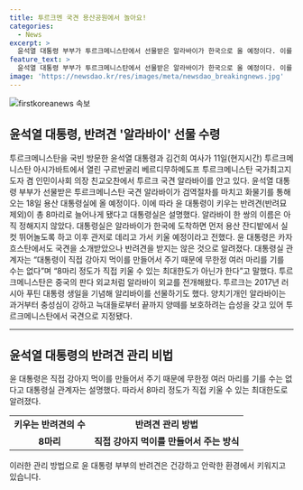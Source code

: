 ```yaml
---
title: 투르크멘 국견 용산공원에서 놀아요!
categories:
  - News
excerpt: >
  윤석열 대통령 부부가 투르크메니스탄에서 선물받은 알라바이가 한국으로 올 예정이다. 이를 통해 대통령이 키우는 반려견이 8마리로 늘어날 것으로 밝혀졌으며, 알라바이의 이름은 아직 정해지지 않았다. 투르크메니스탄은 알라바이를 외교 수단으로 활용해왔으며, 대통령실은 알라바이가 도착하면 용산에 먼저 데려가서 키울 예정이라고 밝혔다. 이러한 귀여운 이야기가 대통령의 사교성과 관심을 끄는 내용으로 주목받고 있다.
feature_text: >
  윤석열 대통령 부부가 투르크메니스탄에서 선물받은 알라바이가 한국으로 올 예정이다. 이를 통해 대통령이 키우는 반려견이 8마리로 늘어날 것으로 밝혀졌으며, 알라바이의 이름은 아직 정해지지 않았다. 투르크메니스탄은 알라바이를 외교 수단으로 활용해왔으며, 대통령실은 알라바이가 도착하면 용산에 먼저 데려가서 키울 예정이라고 밝혔다. 이러한 귀여운 이야기가 대통령의 사교성과 관심을 끄는 내용으로 주목받고 있다.
image: 'https://newsdao.kr/res/images/meta/newsdao_breakingnews.jpg'
---
```


<p><img src="https://newsdao.kr/res/images/meta/newsdao_breakingnews.jpg" alt="firstkoreanews 속보" /></p>

<h2 data-ke-size="size26">윤석열 대통령, 반려견 '알라바이' 선물 수령</h2>

<p data-ke-size="size16">투르크메니스탄을 국빈 방문한 윤석열 대통령과 김건희 여사가 11일(현지시간) 투르크메니스탄 아시가바트에서 열린 구르반굴리 베르디무하메도프 투르크메니스탄 국가최고지도자 겸 인민이사회 의장 친교오찬에서 투르크 국견 알라바이를 안고 있다. 윤석열 대통령 부부가 선물받은 투르크메니스탄 국견 알라바이가 검역절차를 마치고 화물기를 통해 오는 18일 용산 대통령실에 올 예정이다. 이에 따라 윤 대통령이 키우는 반려견(반려묘 제외)이 총 8마리로 늘어나게 됐다고 대통령실은 설명했다. 알라바이 한 쌍의 이름은 아직 정해지지 않았다. 대통령실은 알라바이가 한국에 도착하면 먼저 용산 잔디밭에서 실컷 뛰어놀도록 하고 이후 관저로 데리고 가서 키울 예정이라고 전했다. 윤 대통령은 카자흐스탄에서도 국견을 소개받았으나 반려견을 받지는 않은 것으로 알려졌다. 대통령실 관계자는 “대통령이 직접 강아지 먹이를 만들어서 주기 때문에 무한정 여러 마리를 기를 수는 없다”며 “8마리 정도가 직접 키울 수 있는 최대한도가 아닌가 한다”고 말했다. 투르크메니스탄은 중국의 판다 외교처럼 알라바이 외교를 전개해왔다. 투르크는 2017년 러시아 푸틴 대통령 생일을 기념해 알리바이를 선물하기도 했다. 양치기개인 알라바이는 과거부터 충성심이 강하고 늑대들로부터 끝까지 양떼를 보호하려는 습성을 갖고 있어 투르크메니스탄에서 국견으로 지정됐다.</p>

<hr>

<h2 data-ke-size="size26">윤석열 대통령의 반려견 관리 비법</h2>

<p data-ke-size="size16">윤 대통령은 직접 강아지 먹이를 만들어서 주기 때문에 무한정 여러 마리를 기를 수는 없다고 대통령실 관계자는 설명했다. 따라서 8마리 정도가 직접 키울 수 있는 최대한도로 알려졌다.</p>

<table>
  <tr>
    <td style="text-align: center; height: 17px;"><b>키우는 반려견의 수</b></td>
    <td style="text-align: center; height: 17px;"><b>반려견 관리 방법</b></td>
  </tr>
  <tr>
    <td style="text-align: center; height: 17px;"><b>8마리</b></td>
    <td style="text-align: center; height: 17px;"><b>직접 강아지 먹이를 만들어서 주는 방식</b></td>
  </tr>
</table>

<p data-ke-size="size16">이러한 관리 방법으로 윤 대통령 부부의 반려견은 건강하고 안락한 환경에서 키워지고 있습니다.</p>

